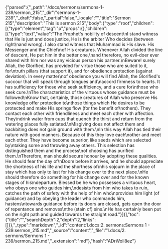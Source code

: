 {"parsed":{"_path":"/docs/sermons/sermons-1-239/sermon_215","_dir":"sermons-1-239","_draft":false,"_partial":false,"_locale":"","title":"Sermon 215","description":"This is sermon 215","body":{"type":"root","children":[{"type":"element","tag":"p","props":{},"children":[{"type":"text","value":"The Prophet's nobility of descent\nI stand witness that He is just and does justice, He is the arbiter Who decides (between right\nand wrong). I also stand witness that Muhammad is His slave. His Messenger and the Chief\nof His creatures. Whenever Allah divided the line of descent, He put him in the better one,\nand therefore, no evil-doer ever shared with him nor was any vicious person his partner.\nBeware! surely Allah, the Glorified, has provided for virtue those who are suited to it, for\ntruth pillars (that support it), and for obedience protection (against deviation). In every matter\nof obedience you will find Allah, the Glorified's succour that will speak through tongues and\naccord firmness to hearts. It has sufficiency for those who seek sufficiency, and a cure for\nthose who seek cure.\nThe characteristics of the virtuous whose guidance must be followed\nKnow that, certainly, those creatures of Allah who preserve His knowledge offer protection to\nthose things which He desires to be protected and make His springs flow (for the benefit of\nothers). They contact each other with friendliness and meet each other with affection. They\ndrink water from cups that quench the thirst and return from the watering places fully satiated.\nMisgiving does not affect them and backbiting does not gain ground with them.\nIn this way Allah has tied their nature with good manners. Because of this they love each\nother and meet each other. They have become superior, like seeds which are selected by\ntaking some and throwing away others. This selection has distinguished them and the process\nof choosing has purified them.\nTherefore, man should secure honour by adopting these qualities. He should fear the day of\nDoom before it arrives, and he should appreciate the shortness of his life and the shortness of\nhis sojourn in the place of stay which has only to last for his change over to the next place.\nHe should therefore do something for his change over and for the known stages of his\ndeparture. Blessed be he who possesses a virtuous heart, who obeys one who guides him,\ndesists from him who takes to ruin, catches the path of safety with the help of him who\nprovides him light (of guidance) and by obeying the leader who commands him, hastens\ntowards guidance before its doors are closed, gets open the door of repentance and removes\nthe (stain of) sins.\nHe has certainly been put on the right path and guided towards the straight road."}]}],"toc":{"title":"","searchDepth":2,"depth":2,"links":[]}},"_type":"markdown","_id":"content:1.docs:2. sermons:Sermons 1 - 239:sermon_215.md","_source":"content","_file":"1.docs/2. sermons/Sermons 1 - 239/sermon_215.md","_extension":"md"},"hash":"ADrWoll8ez"}
